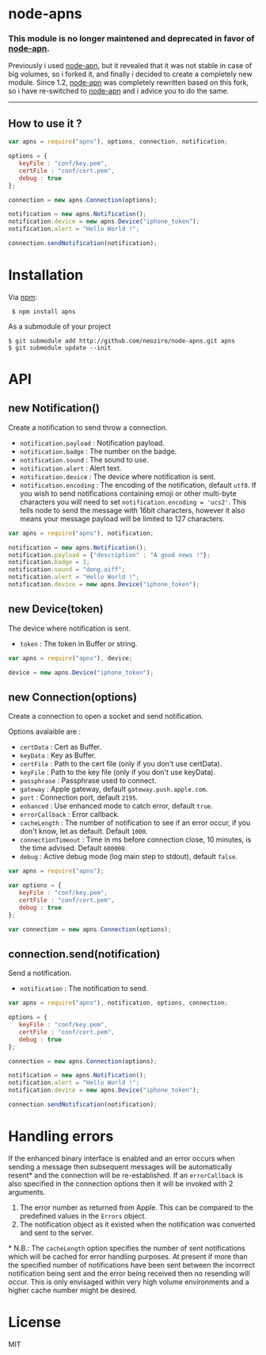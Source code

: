 # node-apns

### This module is no longer maintened and deprecated in favor of [node-apn][node-apn].

Previously i used [node-apn][node-apn], but it revealed that it was not stable in case of big volumes, so i forked it, and finally i decided to create a completely new module. Since 1.2, [node-apn][node-apn] was completely rewritten based on this fork, so i have re-switched to [node-apn][node-apn] and i advice you to do the same.

---------


How to use it ?
---------------

````javascript
var apns = require("apns"), options, connection, notification;

options = {
   keyFile : "conf/key.pem",
   certFile : "conf/cert.pem",
   debug : true
};

connection = new apns.Connection(options);

notification = new apns.Notification();
notification.device = new apns.Device("iphone_token");
notification.alert = "Hello World !";

connection.sendNotification(notification);
````

Installation
============

Via [npm][]:

     $ npm install apns
	
As a submodule of your project

	$ git submodule add http://github.com/neoziro/node-apns.git apns
	$ git submodule update --init
	
[npm]: https://github.com/isaacs/npm

API
===

new Notification()
------------------

Create a notification to send throw a connection.

* `notification.payload` : Notification payload.
* `notification.badge` : The number on the badge.
* `notification.sound` : The sound to use.
* `notification.alert` : Alert text.
* `notification.device` : The device where notification is sent.
* `notification.encoding` : The encoding of the notification, default `utf8`. If you wish to send notifications containing emoji or other multi-byte characters you will need to set `notification.encoding = 'ucs2'`. This tells node to send the message with 16bit characters, however it also means your message payload will be limited to 127 characters.

````javascript
var apns = require("apns"), notification;

notification = new apns.Notification();
notification.payload = {"description" : "A good news !"};
notification.badge = 1;
notification.sound = "dong.aiff";
notification.alert = "Hello World !";
notification.device = new apns.Device("iphone_token");
````

new Device(token)
-----------------

The device where notification is sent.

* `token` : The token in Buffer or string.

````javascript
var apns = require("apns"), device;

device = new apns.Device("iphone_token");
````

new Connection(options)
----------------

Create a connection to open a socket and send notification.

Options avalaible are :

* `certData` : Cert as Buffer.
* `keyData` : Key as Buffer.
* `certFile` : Path to the cert file (only if you don't use certData).
* `keyFile` : Path to the key file (only if you don't use keyData).
* `passphrase` : Passphrase used to connect.
* `gateway` : Apple gateway, default `gateway.push.apple.com`.
* `port` : Connection port, default `2195`.
* `enhanced` : Use enhanced mode to catch error, default `true`.
* `errorCallback` : Error callback.
* `cacheLength` : The number of notification to see if an error occur, if you don't know, let as default. Default `1000`.
* `connectionTimeout` : Time in ms before connection close, 10 minutes, is the time advised. Default `600000`.
* `debug` : Active debug mode (log main step to stdout), default `false`.

````javascript
var apns = require("apns");

var options = {
   keyFile : "conf/key.pem",
   certFile : "conf/cert.pem",
   debug : true
};

var connection = new apns.Connection(options);
````

connection.send(notification)
----------------------------

Send a notification.

* `notification` : The notification to send.

````javascript
var apns = require("apns"), notification, options, connection;

options = {
   keyFile : "conf/key.pem",
   certFile : "conf/cert.pem",
   debug : true
};

connection = new apns.Connection(options);

notification = new apns.Notification();
notification.alert = "Hello World !";
notification.device = new apns.Device("iphone_token");

connection.sendNotification(notification);
````

Handling errors
===============

If the enhanced binary interface is enabled and an error occurs when sending a message then subsequent messages will be automatically resent* and the connection will be re-established. If an `errorCallback` is also specified in the connection options then it will be invoked with 2 arguments.

1. The error number as returned from Apple. This can be compared to the predefined values in the `Errors` object.
1. The notification object as it existed when the notification was converted and sent to the server.

\* N.B.: The `cacheLength` option specifies the number of sent notifications which will be cached for error handling purposes. At present if more than the specified number of notifications have been sent between the incorrect notification being sent and the error being received then no resending will occur. This is only envisaged within very high volume environments and a higher cache number might be desired.

License
=======

MIT


[neoziro]: http://github.com/neoziro
[node-apn]: https://github.com/argon/node-apn
